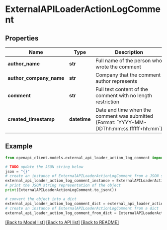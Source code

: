 # ExternalAPILoaderActionLogComment


## Properties

Name | Type | Description | Notes
------------ | ------------- | ------------- | -------------
**author_name** | **str** | Full name of the person who wrote the comment | [readonly] 
**author_company_name** | **str** | Company that the comment author represents | [readonly] 
**comment** | **str** | Full text content of the comment with no length restriction | [readonly] 
**created_timestamp** | **datetime** | Date and time when the comment was submitted (Format: &#x60;YYYY-MM-DDThh:mm:ss.ffffff+hh:mm&#x60;) | [readonly] 

## Example

```python
from openapi_client.models.external_api_loader_action_log_comment import ExternalAPILoaderActionLogComment

# TODO update the JSON string below
json = "{}"
# create an instance of ExternalAPILoaderActionLogComment from a JSON string
external_api_loader_action_log_comment_instance = ExternalAPILoaderActionLogComment.from_json(json)
# print the JSON string representation of the object
print(ExternalAPILoaderActionLogComment.to_json())

# convert the object into a dict
external_api_loader_action_log_comment_dict = external_api_loader_action_log_comment_instance.to_dict()
# create an instance of ExternalAPILoaderActionLogComment from a dict
external_api_loader_action_log_comment_from_dict = ExternalAPILoaderActionLogComment.from_dict(external_api_loader_action_log_comment_dict)
```
[[Back to Model list]](../README.md#documentation-for-models) [[Back to API list]](../README.md#documentation-for-api-endpoints) [[Back to README]](../README.md)


